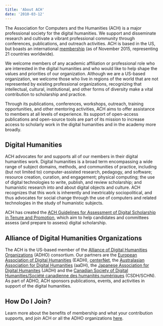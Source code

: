 ```yaml
---
title: 'About ACH'
date: '2010-03-12'
---
```

The Association for Computers and the Humanities (ACH) is a major professional society for the digital humanities. We support and disseminate research and cultivate a vibrant professional community through conferences, publications, and outreach activities. ACH is based in the US, but boasts an international [membership](https://members.ach.org/) (as of November 2015, representing 21 countries worldwide).

We welcome members of any academic affiliation or professional role who are interested in the digital humanities and who would like to help shape the values and priorities of our organization. Although we are a US-based organization, we welcome those who live in regions of the world that are not represented by existing professional organizations, recognizing that intellectual, cultural, institutional, and other forms of diversity make a vital contribution to scholarship and practice.

Through its publications, conferences, workshops, outreach, training opportunities, and other mentoring activities, ACH aims to offer assistance to members at all levels of experience. Its support of open-access publications and open-source tools are part of its mission to increase access to scholarly work in the digital humanities and in the academy more broadly.

Digital Humanities
------------------

ACH advocates for and supports all of our members in their digital humanities work. Digital humanities is a broad term encompassing a wide range of subject domains, methods, and communities of practice, including (but not limited to) computer-assisted research, pedagogy, and software; resource creation, curation, and engagement; physical computing; the use of digital technologies to write, publish, and review scholarship; and humanistic research into and about digital objects and culture. ACH recognizes that this work is inherently and inextricably sociopolitical, and thus advocates for social change through the use of computers and related technologies in the study of humanistic subjects.

ACH has created the [ACH Guidelines for Assessment of Digital Scholarship in Tenure and Promotion](/ach-guidelines-for-assessment-of-digital-scholarship-in-tenure-and-promotion/), which aim to help candidates and committees assess (and prepare to assess) digital scholarship.

Alliance of Digital Humanities Organizations
--------------------------------------------

The ACH is the US-based member of the [Alliance of Digital Humanities Organizations](http://digitalhumanities.org) (ADHO) consortium. Our partners are the [European Association of Digital Humanities](http://eadh.org/) (EADH), [centerNet](http://dhcenternet.org/), the [Australasian Association for Digital Humanities](http://aa-dh.org/) (aaDH), the [Japanese Association for Digital Humanites](http://www.jadh.org/) (JADH) and the [Canadian Society of Digital Humanities/Société canadienne des humanités numériques](http://csdh-schn.org/) (CSDH/SCHN). As part of ADHO, ACH sponsors publications, events, and activities in support of the digital humanities.

How Do I Join?
--------------

Learn more about the benefits of membership and what your contribution supports, and join ACH or all the ADHO organizations [here](https://members.ach.org/).